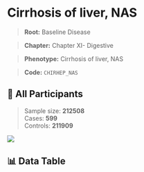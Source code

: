 # Cirrhosis of liver, NAS

> **Root:** Baseline Disease  

> **Chapter:** Chapter XI- Digestive  

> **Phenotype:** Cirrhosis of liver, NAS  

> **Code:** `CHIRHEP_NAS`

## 🧪 All Participants  
> Sample size: **212508**  
> Cases: **599**  
> Controls: **211909**
<img src="/Sensitive/Figures/ALL/Incidence/CHIRHEP_NAS.png"/>

## 📊 Data Table
<CsvTableMRF src="/Sensitive/Data/ALL/Incidence/COX_CHIRHEP_NAS.csv"/>

